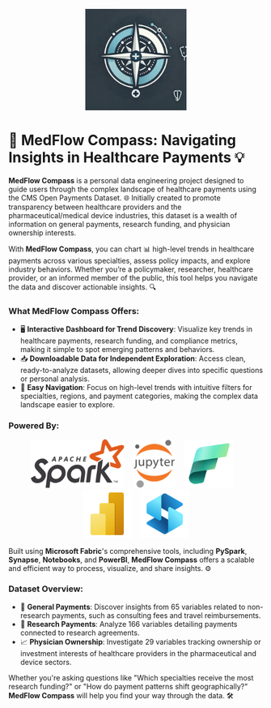 <p align="center">
  <img src="assets/medflow_compass.webp" alt="MedFlow Compass Logo" width="200px">
</p>

# 🧭 MedFlow Compass: Navigating Insights in Healthcare Payments 💡

**MedFlow Compass** is a personal data engineering project designed to guide users through the complex landscape of healthcare payments using the CMS Open Payments Dataset. 🌐 Initially created to promote transparency between healthcare providers and the pharmaceutical/medical device industries, this dataset is a wealth of information on general payments, research funding, and physician ownership interests.

With **MedFlow Compass**, you can chart 📊 high-level trends in healthcare payments across various specialties, assess policy impacts, and explore industry behaviors. Whether you’re a policymaker, researcher, healthcare provider, or an informed member of the public, this tool helps you navigate the data and discover actionable insights. 🔍

### What MedFlow Compass Offers:
- 🖥️ **Interactive Dashboard for Trend Discovery**: Visualize key trends in healthcare payments, research funding, and compliance metrics, making it simple to spot emerging patterns and behaviors.
- 📥 **Downloadable Data for Independent Exploration**: Access clean, ready-to-analyze datasets, allowing deeper dives into specific questions or personal analysis.
- 🚀 **Easy Navigation**: Focus on high-level trends with intuitive filters for specialties, regions, and payment categories, making the complex data landscape easier to explore.

### Powered By:

<p align="center">
  <img src="assets/256px-Apache_Spark_logo.svg.png" alt="Apache Spark" height="96px" style="margin-right: 15px;">
  <img src="assets/Jupyter_logo.svg" alt="Jupyter" height="96px" style="margin-right: 15px;">
  <img src="assets/fabric_48_color.png" alt="Microsoft Fabric" height="96px" style="margin-right: 15px;">
  <img src="assets/power_bi_32_color.png" alt="Power BI" height="96px" style="margin-right: 15px;">
  <img src="assets/synapse_48_color.png" alt="Synapse" height="96px">
</p>


Built using **Microsoft Fabric**'s comprehensive tools, including **PySpark**, **Synapse**, **Notebooks**, and **PowerBI**, **MedFlow Compass** offers a scalable and efficient way to process, visualize, and share insights. ⚙️

### Dataset Overview:
- 💼 **General Payments**: Discover insights from 65 variables related to non-research payments, such as consulting fees and travel reimbursements.
- 🧪 **Research Payments**: Analyze 166 variables detailing payments connected to research agreements.
- 📈 **Physician Ownership**: Investigate 29 variables tracking ownership or investment interests of healthcare providers in the pharmaceutical and device sectors.

Whether you're asking questions like "Which specialties receive the most research funding?" or "How do payment patterns shift geographically?" **MedFlow Compass** will help you find your way through the data. 🛠️
